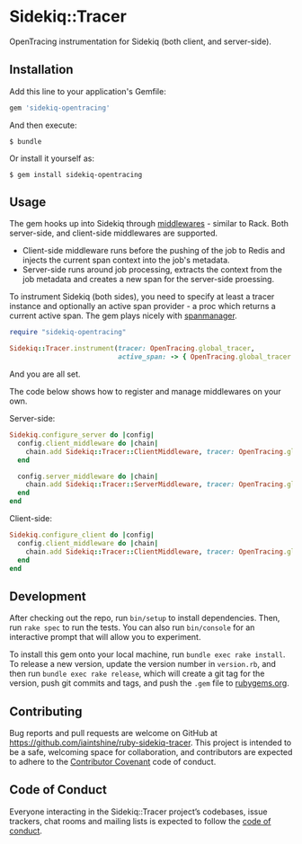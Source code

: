 # Sidekiq::Tracer

OpenTracing instrumentation for Sidekiq (both client, and server-side).

## Installation

Add this line to your application's Gemfile:

```ruby
gem 'sidekiq-opentracing'
```

And then execute:

    $ bundle

Or install it yourself as:

    $ gem install sidekiq-opentracing

## Usage

The gem hooks up into Sidekiq through [middlewares](https://github.com/mperham/sidekiq/wiki/Middleware) - similar to Rack. Both server-side, and client-side middlewares are supported.

* Client-side middleware runs before the pushing of the job to Redis and injects the current span context into the job's metadata.
* Server-side runs around job processing, extracts the context from the job metadata and creates a new span for the server-side proessing.

To instrument Sidekiq (both sides), you need to specify at least a tracer instance and optionally an active span provider - a proc which returns a current active span. The gem plays nicely with [spanmanager](https://github.com/iaintshine/ruby-spanmanager).

```ruby
require "sidekiq-opentracing"

Sidekiq::Tracer.instrument(tracer: OpenTracing.global_tracer,
                           active_span: -> { OpenTracing.global_tracer.active_span })
```

And you are all set.

The code below shows how to register and manage middlewares on your own.

Server-side:

```ruby
Sidekiq.configure_server do |config|
  config.client_middleware do |chain|
    chain.add Sidekiq::Tracer::ClientMiddleware, tracer: OpenTracing.global_tracer
  end

  config.server_middleware do |chain|
    chain.add Sidekiq::Tracer::ServerMiddleware, tracer: OpenTracing.global_tracer
  end
end
```

Client-side:

```ruby
Sidekiq.configure_client do |config|
  config.client_middleware do |chain|
    chain.add Sidekiq::Tracer::ClientMiddleware, tracer: OpenTracing.global_tracer
  end
end
```

## Development

After checking out the repo, run `bin/setup` to install dependencies. Then, run `rake spec` to run the tests. You can also run `bin/console` for an interactive prompt that will allow you to experiment.

To install this gem onto your local machine, run `bundle exec rake install`. To release a new version, update the version number in `version.rb`, and then run `bundle exec rake release`, which will create a git tag for the version, push git commits and tags, and push the `.gem` file to [rubygems.org](https://rubygems.org).

## Contributing

Bug reports and pull requests are welcome on GitHub at https://github.com/iaintshine/ruby-sidekiq-tracer. This project is intended to be a safe, welcoming space for collaboration, and contributors are expected to adhere to the [Contributor Covenant](http://contributor-covenant.org) code of conduct.

## Code of Conduct

Everyone interacting in the Sidekiq::Tracer project’s codebases, issue trackers, chat rooms and mailing lists is expected to follow the [code of conduct](https://github.com/iaintshine/ruby-sidekiq-tracer/blob/master/CODE_OF_CONDUCT.md).
